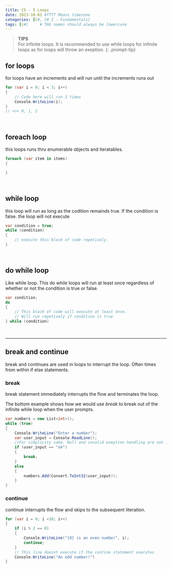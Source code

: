```yaml
---
title: CS - 5 Loops
date: 2023-10-01 #TTTT Means timezone
categories: [C#, C# I - Fundamentals]
tags: [c#]     # TAG names should always be lowercase
---
```



> **TIPS**\
> For infinite loops. It is recommended to use while loops for infinite loops as for loops will throw an exeption. 
{: .prompt-tip}


## for loops
for loops have an increments and will run until the increments runs out
```cs
for (var i = 0; i < 3; i++)
{
	// Code here will run 3 times
	Console.WriteLine(i);
}
// >>> 0, 1, 2
```

<br>

## foreach loop
this loops runs thru enumerable objects and iteratables.
```cs
foreach (var item in items)
{

}
```

<br>

## while loop
this loop will run as long as the codition remainds true. If the condition is false. the loop will not execute

```cs
var condition = true;
while (condition)
{
	// execute this block of code repetively.
}
```

<br>

## do while loop
Like while loop. This do while loops will run at least once regardless of whether or not the condition is true or false.
```cs
var condition;
do
{
	// This block of code will execute at least once.
	// Will run repetively if condition is true
} while (condition)
```

<br>

---
## break and continue
break and continues are used in loops to interrupt the loop. Often times from within if else statements. 

### **break**
break statement immediately interrupts the flow and terminates the loop.

The bottom example shows how we would use *break* to break out of the infinite while loop when the user prompts. 
```cs
var numbers = new List<int>();
while (true)
{
	Console.WriteLine("Enter a number");
	var user_input = Console.ReadLine();
	//For simplicity sake. Null and invalid exeption handling are not implemented.
	if (user_input == "ok")
	{
		break;
	}
	else
	{
		numbers.Add(Convert.ToInt32(user_input));
	}
}
```


### **continue**
continue interrupts the flow and skips to the subsequent literation.
```cs
for (var i = 0; i <10; i++)
{
	if (i % 2 == 0)
	{
		Console.WriteLine("{0} is an even number", i);
		continue;
	}
	// This line doesnt execute if the contine statement executes
	Console.WriteLine("An odd number!")
}
```
